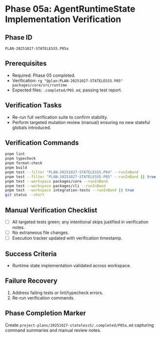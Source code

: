 # Phase 05a: AgentRuntimeState Implementation Verification

## Phase ID
`PLAN-20251027-STATELESS5.P05a`

## Prerequisites
- Required: Phase 05 completed.
- Verification: `rg "@plan:PLAN-20251027-STATELESS5.P05" packages/core/src/runtime`
- Expected files: `.completed/P05.md`, passing test report.

## Verification Tasks
- Re-run full verification suite to confirm stability.
- Perform targeted mutation review (manual) ensuring no new stateful globals introduced.

## Verification Commands
```bash
pnpm lint
pnpm typecheck
pnpm format:check
pnpm build
pnpm test --filter "PLAN-20251027-STATELESS5.P04" --runInBand
pnpm test --filter "PLAN-20251027-STATELESS5.P05" --runInBand || true
pnpm test --workspace packages/core --runInBand
pnpm test --workspace packages/cli --runInBand
pnpm test --workspace integration-tests --runInBand || true
git status --short
```

## Manual Verification Checklist
- [ ] All targeted tests green; any intentional skips justified in verification notes.
- [ ] No extraneous file changes.
- [ ] Execution tracker updated with verification timestamp.

## Success Criteria
- Runtime state implementation validated across workspace.

## Failure Recovery
1. Address failing tests or lint/typecheck errors.
2. Re-run verification commands.

## Phase Completion Marker
Create `project-plans/20251027-stateless5/.completed/P05a.md` capturing command summaries and manual review notes.
